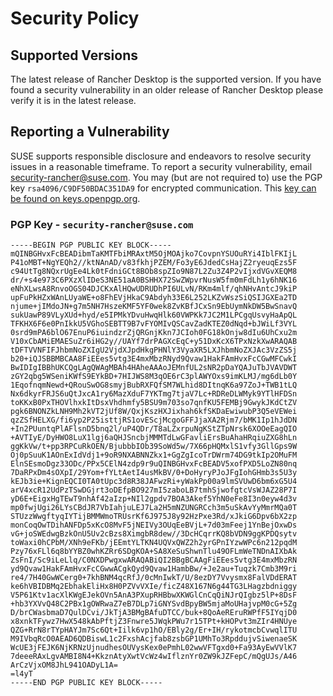 # Security Policy

## Supported Versions

The latest release of Rancher Desktop is the supported version. If you have found a security vulnerability in an older release of Rancher Desktop please verify it is in the latest release.

## Reporting a Vulnerability

SUSE supports responsible disclosure and endeavors to resolve security issues in a reasonable timeframe. To report a security vulnerability, email security-rancher@suse.com. You may (but are not required to) use the PGP key `rsa4096/C9DF50BDAC351DA9` for encrypted communication. This [key can be found on keys.openpgp.org](https://keys.openpgp.org/search?q=security-rancher@suse.com).

### PGP Key - `security-rancher@suse.com`

```
-----BEGIN PGP PUBLIC KEY BLOCK-----
mQINBGHvxFcBEADibmTaKMTFbiMRAxtM5OjMOAjko7CovpnYSUOuRYi4IblFKIjL
P41oMBT+NgYEQh2//ktNAnAD/v83fkhjPZEM/Fo3yE6JdedCsHajZ2ryeuqEzs5F
c94UtTg8NQxrUgEe4Lk0tFdniGCt8BOb8spZIo9N87L2Zu3Z4P2vIjxdVGvXEQM8
dr/+s4e973C6PXzXlIDeS3NE51aA0BSHHX72SwZWpvrNusW5fm0mFdLh1y6hNK16
eNhXLwsA8RnvoOGS04DJCKxAlHQwUDRUDhPI6ULvN/RKm4mlf/qhNHvAntcJ9kiP
upFuPkHZxWAnLUyaWE+o8FhEVjHkaC9Abdyh33E6L252LKZvWszSiQSIJGXEa2TD
njume+jIMdoJN+g7m5NH7HszeKMF5YF0wek8ZvKBfJCxSn9EbUymNkDW5BwSnavQ
sukUawP89VLyXUd+hyd/e5IPMkYDvuHwqHlk60VWPKk7JC2M1LPCgqUsvyHaApQL
TFKHX6F6e0PnIkkU5VGhoSEBTT9B7vFYOMIvQSCavZadKTEZ0dNqd+bJWiLf3VYL
0srd9mPA6blO67EnuP6iuindzrZjQRGnjKkn7JCIoh0FG18kOnjw8dIu6UhCxu2m
V10xCbAMiEMAESuZr6iHG2y//UAYf7drPAGXcEqC+y51DxKcX6TPxNzkXwARAQAB
tDFTVVNFIFJhbmNoZXIgU2VjdXJpdHkgPHNlY3VyaXR5LXJhbmNoZXJAc3VzZS5j
b20+iQJSBBMBCAA8FiEEes5vtg3E4mxMbzRNyd9Qvaw1HakFAmHvxFcCGwMFCwkI
BwIDIgIBBhUKCQgLAgQWAgMBAh4HAheAAAoJEMnfUL2sNR2pDaYQAJuTbJVAVDWT
zGY2qbg5WSeniKWfS9EYkBD+7HIJWS8M3qOE6rC3plAWYOxs9imKLMJ/mg6dLb0Y
1EqofnqmNewd+QRouSwOG8smyjBubRXFQfSM7WLhid8DItnqK6a97ZoJ+TWB1tLQ
Nx6dkyrFRJS6uQtJxcA1ry6MazXduF7YKTmg7tjaV7Lc+RDReDLWMyk9YTlHFDSn
toKKxB0PxTHOVlhxkItDsxVhdhmfy5BSU9m703so7qnfKU5FEMBj9GwykJKdCtZV
pgk6BNONZkLNH9Mh2kVT2jUf8W/QxjKszHXJixhah6kfSKDaEwiwubP3Q5eVEWei
qzZSfHELXG/fi6yp2P25isttjRS1ovEScjMcgoGFFJjaXA2Rjm7/bMK1Ip1hJdDN
+In2PUuntqPlAFlsnD5bnq2l/uP4QDr/T8aLZxrpuNgKStZTpNrsk6XOOeEagQIO
+AVTIyE/DyHWO8LuX1lgj6aQHJSncbjMMMTdLwGFavliErsBuAhaHRqiuZXG8hLn
ggKkVw/t+pp3RPCuRkOEN/BjubbbIOb39SoWd5w/7X66pHQMxlS1vfy3GllGps9W
Oj0pSuuK1AOnExIdVdj1+9oR9NXABNNZkx1+GgZgIcoTrDWrm74DG9tkIp2OMuFM
ElnSEsmoDgz33ODc/PPx5CElN4zdp9r9uQINBGHvxFcBEADV5xofPXD5LoZN80nq
7DaRPxDm4sOXpI/29Yom+fYLtAetI4usMkBV/0+DoHyryPJoJFgIohGHmb3s5U3y
kEJb3ie+KignEQCI0TA0tUpc3d8R38JAFwzRi+yWakPp00a9lmSVUwD6bm6xG5U4
arV4xcR12UdPzTSwDGjrt3oDEfpBO927mI5zaboLB7tmhSjwofgtcVsWJAZ28P7I
yD6E+EigxHgTEwT9nhAf42aIzp+NIl2gpdv7BOA3Akef5YhN0eFe8I3n0eyw4d3v
mp0fwjUgi26LYsCBdJR7VbIahjuLEJ7La2H5mNZUNGRCch3m5uSkAvYyMmrMQa0T
STUzzWwgftyqIYTijBMMWmoTRUsrKf6J975J8y92HzPxe3Rd/xJkiG6Dpv6bX2zp
monCoqOwTDihANFDp5xKcO8MvF5jNEIVy3OUqEeBVjL+7d03mFeej1YnBejOxwDs
vG+joSWEdwgBzkOnU5Uv2cBzs8XimgbR8dew//3DcHCqrrKQ8bVDN9ggKPDQsytv
toWaxi0hCPbM/XNh9eFKb/jEEmtYLTKN4UQVxQWZ2h2yrGPnIYzwWPc6n212pqdM
Pzy76xFLl6q8bYYBZ0whKZRr6SDgKOA+SA8XeSuShwnTlu49OFLmWeTNDnAIXbAk
ZsFnI/Sc9iLeLlq/C0NXDPwgxwARAQABiQI2BBgBCAAgFiEEes5vtg3E4mxMbzRN
yd9Qvaw1HakFAmHvxFcCGwwACgkQyd9Qvaw1HambBw/+Je2au+Tuqzk7Cmb3M9ri
re4/7H40GwWCerg0+7khBNM4qcRfJ/0cMnIwkT/U/8ezDY7Vvysmx8FalVDdERAT
ke6hVBIDBMq2EbhakEliHx8H0PZVvVXIe/ficZ48X167N6g44TG3LHagzbdniggy
V5P61Ktv1acXlKWgEJekOVn5AnA3PXupRHBbwXKWGlCnCqQiNJrQIgbz5lP+8DsF
+hb3YXVvQ48C2PBx1gOWRwaZ7eB7DLp7iGNYSvdBpyBW5mjaMoUHajvpM0cG+5Zg
D/brCWasbmaD7QulDCvi/JkTjA3BMgBAfuDTCC/buk+8QoAeREruRWPfF5IYqjD0
x8xnkTFywz7HwX548kAbPftjZ3Fnwre5JWqkPWu7r15TPt+kHOPvt3mZIr4HNUye
QZG+RrN8rTYpHAYJm7Sc6Qt+Iilk6vp1hO/EBly2g/Er+IH/rykotmcbCvwqlITU
M9IVbqRcO0AEAD6QDBiswL1c2FxshAcjfab8zsbGP1UMhTo3RpddujvSiwenaeSK
WcUE3jFEJK6NjKRNzUjnudhesOUVysKex0ePmhL02wwVFTgxd0+Fa93AyEwVVlK7
7deeeRAxLgvAMBI8N4+KkznAtyXwtVcWz4wIflznYr0ZW9kJZFepC/mQgUJs/A46
ArCzVjxOM8JhL941OADyL1A=
=l4yT
-----END PGP PUBLIC KEY BLOCK-----
```
